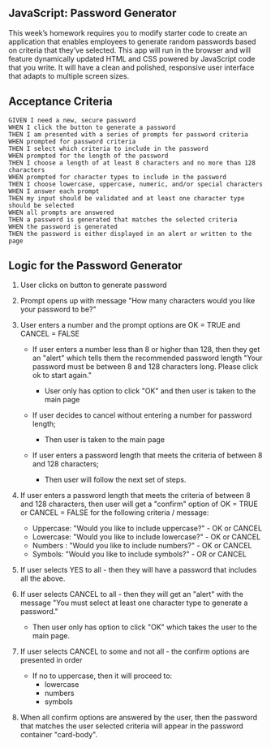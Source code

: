 ## JavaScript: Password Generator

This week’s homework requires you to modify starter code to create an application that enables employees to generate random passwords based on criteria that they’ve selected. This app will run in the browser and will feature dynamically updated HTML and CSS powered by JavaScript code that you write. It will have a clean and polished, responsive user interface that adapts to multiple screen sizes.

## Acceptance Criteria

```
GIVEN I need a new, secure password
WHEN I click the button to generate a password
THEN I am presented with a series of prompts for password criteria
WHEN prompted for password criteria
THEN I select which criteria to include in the password
WHEN prompted for the length of the password
THEN I choose a length of at least 8 characters and no more than 128 characters
WHEN prompted for character types to include in the password
THEN I choose lowercase, uppercase, numeric, and/or special characters
WHEN I answer each prompt
THEN my input should be validated and at least one character type should be selected
WHEN all prompts are answered
THEN a password is generated that matches the selected criteria
WHEN the password is generated
THEN the password is either displayed in an alert or written to the page
```

## Logic for the Password Generator

1. User clicks on button to generate password

2. Prompt opens up with message "How many characters would you like your password to be?"

3. User enters a number and the prompt options are OK = TRUE and CANCEL = FALSE

    * If user enters a number less than 8 or higher than 128, then they get an "alert" which tells them the recommended password length "Your password must be between 8 and 128 characters long. Please click ok to start again."

        - User only has option to click "OK" and then user is taken to the main page

    * If user decides to cancel without entering a number for password length;
    
        - Then user is taken to the main page

    * If user enters a password length that meets the criteria of between 8 and 128 characters;
        - Then user will follow the next set of steps. 

4. If user enters a password length that meets the criteria of between 8 and 128 characters, then user will get a "confirm" option of OK = TRUE or CANCEL = FALSE for the following criteria / message:

    * Uppercase: "Would you like to include uppercase?" - OK or CANCEL
    * Lowercase: "Would you like to include lowercase?" -  OK or CANCEL
    * Numbers : "Would you like to include numbers?" - OK or CANCEL
    * Symbols: "Would you like to include symbols?" - OR or CANCEL

5. If user selects YES to all - then they will have a password that includes all the above.

6. If user selects CANCEL to all - then they will get an "alert" with the message "You must select at least one character type to generate a password." 

    * Then user only has option to click "OK" which takes the user to the main page. 

7. If user selects CANCEL to some and not all - the confirm options are presented in order
    * If no to uppercase, then it will proceed to:
        - lowercase
        - numbers
        - symbols

8. When all confirm options are answered by the user, then the password that matches the user selected criteria will appear in the password container "card-body". 
